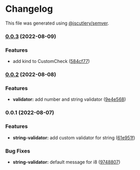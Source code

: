 # Changelog

This file was generated using [@jscutlery/semver](https://github.com/jscutlery/semver).

### [0.0.3](https://github.com/UNDERCOVERj/zod-plugins/compare/string-validator-0.0.2...string-validator-0.0.3) (2022-08-09)


### Features

* add kind to CustomCheck ([584cf77](https://github.com/UNDERCOVERj/zod-plugins/commit/584cf7736d1cdb84985c588dca0b54f399fa7c0a))

### [0.0.2](https://github.com/UNDERCOVERj/zod-plugins/compare/string-validator-0.0.1...string-validator-0.0.2) (2022-08-08)


### Features

* **validator:** add number and string validator ([9e4e568](https://github.com/UNDERCOVERj/zod-plugins/commit/9e4e56896faea66e3e378aacf2da3d8b9f03210a))

### 0.0.1 (2022-08-07)


### Features

* **string-validator:** add custom validator for string ([61e951f](https://github.com/UNDERCOVERj/zod-plugins/commit/61e951f6af209c8f7b7a3101871dc1572e899950))


### Bug Fixes

* **string-validator:** default message for i8 ([9748807](https://github.com/UNDERCOVERj/zod-plugins/commit/9748807c420d447b5abfa572428dd09b2cabb400))
